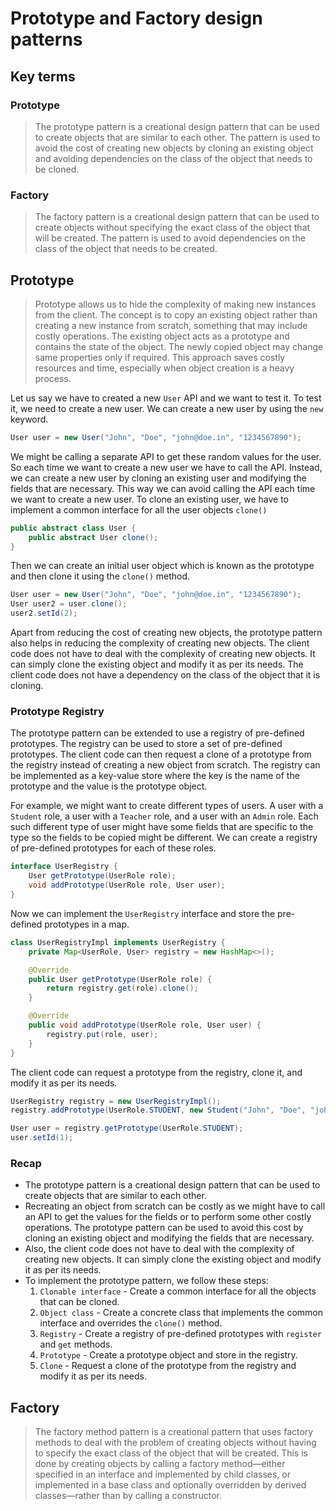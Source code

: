 # Prototype and Factory design patterns

## Key terms
### Prototype
> The prototype pattern is a creational design pattern that can be used to create objects that are similar to each other. The pattern is used to avoid the cost of creating new objects by cloning an existing object and avoiding dependencies on the class of the object that needs to be cloned.

### Factory
> The factory pattern is a creational design pattern that can be used to create objects without specifying the exact class of the object that will be created. The pattern is used to avoid dependencies on the class of the object that needs to be created.

## Prototype

> Prototype allows us to hide the complexity of making new instances from the client. The concept is to copy an existing object rather than creating a new instance from scratch, something that may include costly operations. The existing object acts as a prototype and contains the state of the object. The newly copied object may change same properties only if required. This approach saves costly resources and time, especially when object creation is a heavy process.

Let us say we have to created a new `User` API and we want to test it. To test it, we need to create a new user. We can create a new user by using the `new` keyword.

```java
User user = new User("John", "Doe", "john@doe.in", "1234567890");
```

We might be calling a separate API to get these random values for the user. So each time we want to create a new user we have to call the API. Instead, we can create a new user by cloning an existing user and modifying the fields that are necessary. This way we can avoid calling the API each time we want to create a new user. To clone an existing user, we have to implement a common interface for all the user objects `clone()`

```java
public abstract class User {
    public abstract User clone();
}
```

Then we can create an initial user object which is known as the prototype and then clone it using the `clone()` method.

```java
User user = new User("John", "Doe", "john@doe.in", "1234567890");
User user2 = user.clone();
user2.setId(2);
```

Apart from reducing the cost of creating new objects, the prototype pattern also helps in reducing the complexity of creating new objects. The client code does not have to deal with the complexity of creating new objects. It can simply clone the existing object and modify it as per its needs. The client code does not have a dependency on the class of the object that it is cloning.

### Prototype Registry

The prototype pattern can be extended to use a registry of pre-defined prototypes. The registry can be used to store a set of pre-defined prototypes. The client code can then request a clone of a prototype from the registry instead of creating a new object from scratch. The registry can be implemented as a key-value store where the key is the name of the prototype and the value is the prototype object.

For example, we might want to create different types of users. A user with a `Student` role, a user with a `Teacher` role, and a user with an `Admin` role. Each such different type of user might have some fields that are specific to the type so the fields to be copied might be different. We can create a registry of pre-defined prototypes for each of these roles.

```java
interface UserRegistry {
    User getPrototype(UserRole role);
    void addPrototype(UserRole role, User user);
}
```

Now we can implement the `UserRegistry` interface and store the pre-defined prototypes in a map.

```java
class UserRegistryImpl implements UserRegistry {
    private Map<UserRole, User> registry = new HashMap<>();

    @Override
    public User getPrototype(UserRole role) {
        return registry.get(role).clone();
    }

    @Override
    public void addPrototype(UserRole role, User user) {
        registry.put(role, user);
    }
}
```

The client code can request a prototype from the registry, clone it, and modify it as per its needs.

```java
UserRegistry registry = new UserRegistryImpl();
registry.addPrototype(UserRole.STUDENT, new Student("John", "Doe", "john@doe.in", "1234567890", UserRole.STUDENT, "CS"));

User user = registry.getPrototype(UserRole.STUDENT);
user.setId(1);
```

### Recap

- The prototype pattern is a creational design pattern that can be used to create objects that are similar to each other.
- Recreating an object from scratch can be costly as we might have to call an API to get the values for the fields or to perform some other costly operations. The prototype pattern can be used to avoid this cost by cloning an existing object and modifying the fields that are necessary.
- Also, the client code does not have to deal with the complexity of creating new objects. It can simply clone the existing object and modify it as per its needs.
- To implement the prototype pattern, we follow these steps:
    1. `Clonable interface` - Create a common interface for all the objects that can be cloned.
    2. `Object class` - Create a concrete class that implements the common interface and overrides the `clone()` method.
    3. `Registry` - Create a registry of pre-defined prototypes with `register` and `get` methods.
    4. `Prototype` - Create a prototype object and store in the registry.
    5. `Clone` - Request a clone of the prototype from the registry and modify it as per its needs.


## Factory

> The factory method pattern is a creational pattern that uses factory methods to deal with the problem of creating objects without having to specify the exact class of the object that will be created. This is done by creating objects by calling a factory method—either specified in an interface and implemented by child classes, or implemented in a base class and optionally overridden by derived classes—rather than by calling a constructor.
